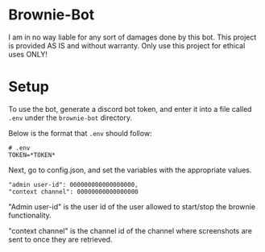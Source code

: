 # Brownie-Bot

I am in no way liable for any sort of damages done by this bot. This project is provided AS IS and without warranty. Only use this project for ethical uses ONLY!

# Setup
To use the bot, generate a discord bot token, and enter it into a file called `.env` under the `brownie-bot` directory.

Below is the format that `.env` should follow:
```
# .env
TOKEN=*TOKEN*
```

Next, go to config.json, and set the variables with the appropriate values.
```
"admin user-id": 000000000000000000,
"context channel": 00000000000000000
```
"Admin user-id" is the user id of the user allowed to start/stop the brownie functionality.

"context channel" is the channel id of the channel where screenshots are sent to once they are retrieved.
